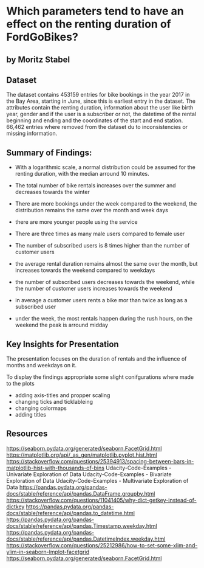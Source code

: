 # Which parameters tend to have an effect on the renting duration of FordGoBikes?
## by Moritz Stabel


## Dataset

The dataset contains 453159 entries for bike bookings in the year 2017 in the Bay Area, starting in June, since this is earliest entry in the dataset. The attributes contain the renting duration, information about the user like birth year, gender and if the user is a subscriber or not, the datetime of the rental beginning and ending and the coordinates of the start and end station. 66,462 entries where removed from the dataset du to inconsistencies or missing information. 

## Summary of Findings: 

- With a logarithmic scale, a normal distribution could be assumed for the renting duration, with the median arround  10 minutes.

- The total number of bike rentals increases over the summer and decreases towards the winter

- There are more bookings under the week compared to the weekend, the distribution remains the same over the month and week days

- there are more younger people using the service 

- There are three times as many male users compared to female user 

- The number of subscribed users is 8 times higher than the number of customer users

- the average rental duration remains almost the same over the month, but increases towards the weekend compared to weekdays

- the number of subscribed users decreases towards the weekend, while the number of customer users increases towards the weekend

- in average a customer users rents a bike mor than twice as long as a subscribed user

- under the week, the most rentals happen during the rush hours, on the weekend the peak is arround midday


## Key Insights for Presentation

The presentation focuses on the duration of rentals and the influence of months and weekdays on it. 

To display the findings appropriate some slight conifgurations where made to the plots
- adding axis-titles and propper scaling
- changing ticks and ticklableing
- changing colormaps
- adding titles


## Resources
https://seaborn.pydata.org/generated/seaborn.FacetGrid.html
https://matplotlib.org/api/_as_gen/matplotlib.pyplot.hist.html
https://stackoverflow.com/questions/25394913/spacing-between-bars-in-matplotlib-hist-with-thousands-of-bins
Udacity-Code-Examples - Univariate Exploration of Data
Udacity-Code-Examples - Bivariate Exploration of Data
Udacity-Code-Examples - Multivariate Exploration of Data
https://pandas.pydata.org/pandas-docs/stable/reference/api/pandas.DataFrame.groupby.html
https://stackoverflow.com/questions/11041405/why-dict-getkey-instead-of-dictkey
https://pandas.pydata.org/pandas-docs/stable/reference/api/pandas.to_datetime.html
https://pandas.pydata.org/pandas-docs/stable/reference/api/pandas.Timestamp.weekday.html
https://pandas.pydata.org/pandas-docs/stable/reference/api/pandas.DatetimeIndex.weekday.html
https://stackoverflow.com/questions/25212986/how-to-set-some-xlim-and-ylim-in-seaborn-lmplot-facetgrid
https://seaborn.pydata.org/generated/seaborn.FacetGrid.html

